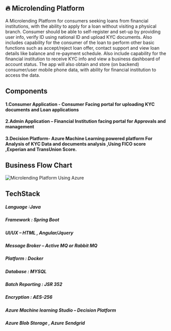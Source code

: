 ## 🔥 Microlending Platform
A Microlending Platform for consumers seeking loans from financial institutions, with the ability to apply for a loan without visiting a physical branch.  Consumer should be able to self-register and set-up by providing user info, verify ID using national ID and upload KYC documents.  Also includes capability for the consumer of the loan to perform other basic functions such as accept/reject loan offer, contact support and view loan details like balance and re-payment schedule.  Also include capability for the financial institution to receive KYC info and view a business dashboard of account status.  The app will also obtain and store (on backend) consumer/user mobile phone data, with ability for financial institution to access the data. 

## Components 
#### 1.Consumer Application - Consumer Facing portal for uploading KYC documents and Loan applications
#### 2.Admin Application – Financial Institution facing portal for Approvals and management
#### 3.Decision Platform- Azure Machine Learning powered platform For Analysis of KYC  Data and documents analysis ,Using FICO score ,Experian and TransUnion Score. 

## Business Flow Chart 
![Microlending Platform Using Azure ](https://apoorwanand.s3.amazonaws.com/MicroLendingPlatformUserOnBoarding.png)

## TechStack 
##### Language :Java 
##### Framework : Spring Boot
##### UI/UX – HTML , Angular/Jquery
##### Message Broker – Active MQ  or Rabbit MQ
##### Platform : Docker 
##### Database : MYSQL 
##### Batch Reporting : JSR 352 
##### Encryption : AES-256
##### Azure Machine learning Studio – Decision Platform
##### Azure Blob Storage , Azure Sendgrid 
